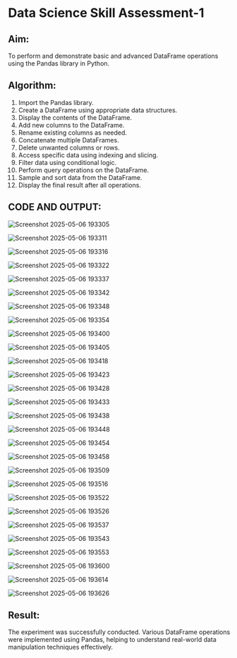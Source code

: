 # Data Science Skill Assessment-1

##  Aim:
To perform and demonstrate basic and advanced DataFrame operations using the Pandas library in Python.


##  Algorithm:

1. Import the Pandas library.
2. Create a DataFrame using appropriate data structures.
3. Display the contents of the DataFrame.
4. Add new columns to the DataFrame.
5. Rename existing columns as needed.
6. Concatenate multiple DataFrames.
7. Delete unwanted columns or rows.
8. Access specific data using indexing and slicing.
9. Filter data using conditional logic.
10. Perform query operations on the DataFrame.
11. Sample and sort data from the DataFrame.
12. Display the final result after all operations.

## CODE AND OUTPUT:
![Screenshot 2025-05-06 193305](https://github.com/user-attachments/assets/8454c649-b358-4a82-be90-2d2a5cf93b23)

![Screenshot 2025-05-06 193311](https://github.com/user-attachments/assets/516ac2f5-6609-44d7-ad66-c688d1f30163)

![Screenshot 2025-05-06 193316](https://github.com/user-attachments/assets/93a1007d-12e1-47df-ae1a-a114d2319906)

![Screenshot 2025-05-06 193322](https://github.com/user-attachments/assets/2b4929d1-f2cd-444e-90ce-9ce11cc41c57)

![Screenshot 2025-05-06 193337](https://github.com/user-attachments/assets/094ebc75-0929-406d-aa11-1781e79b95e7)

![Screenshot 2025-05-06 193342](https://github.com/user-attachments/assets/6d19672d-ba7d-4cf1-80ab-80cbe768981d)

![Screenshot 2025-05-06 193348](https://github.com/user-attachments/assets/76745d19-cf3a-435d-b85b-4c5e51a150cf)

![Screenshot 2025-05-06 193354](https://github.com/user-attachments/assets/1de98dee-c436-4c23-a8a3-4fcf114cef8c)

![Screenshot 2025-05-06 193400](https://github.com/user-attachments/assets/8ba0eecf-146d-4fe3-b198-5015fc611caa)

![Screenshot 2025-05-06 193405](https://github.com/user-attachments/assets/706809a2-482e-44e6-b980-f3a8bd4f5b54)

![Screenshot 2025-05-06 193418](https://github.com/user-attachments/assets/5c33fdde-5d5e-4a49-8804-b1b357535cb5)

![Screenshot 2025-05-06 193423](https://github.com/user-attachments/assets/c3ccc435-27e1-42bc-97a6-acd63c5c239c)

![Screenshot 2025-05-06 193428](https://github.com/user-attachments/assets/9569af72-6048-45a8-b052-a0fb738213fc)

![Screenshot 2025-05-06 193433](https://github.com/user-attachments/assets/6a2207a2-6393-4632-8282-134bb4234c29)

![Screenshot 2025-05-06 193438](https://github.com/user-attachments/assets/d450236a-5e10-46a6-a132-9a0565f1e930)

![Screenshot 2025-05-06 193448](https://github.com/user-attachments/assets/a4b8a320-a478-4b92-811a-e05fac8273b1)

![Screenshot 2025-05-06 193454](https://github.com/user-attachments/assets/dc6abd5c-0880-4128-a5fb-d100c211921e)

![Screenshot 2025-05-06 193458](https://github.com/user-attachments/assets/d306b783-145d-4a17-8f2b-ace3c3e24263)

![Screenshot 2025-05-06 193509](https://github.com/user-attachments/assets/084cea65-abd0-4f5a-9d73-323fad454d49)

![Screenshot 2025-05-06 193516](https://github.com/user-attachments/assets/af4dcafd-f8a1-4e04-81e4-145580028874)

![Screenshot 2025-05-06 193522](https://github.com/user-attachments/assets/98efe483-ef1d-4f4b-b28e-d4fa437eaeb8)

![Screenshot 2025-05-06 193526](https://github.com/user-attachments/assets/b1ed7223-be22-4736-805a-3fe16844f576)

![Screenshot 2025-05-06 193537](https://github.com/user-attachments/assets/c533f73e-a432-45c7-989e-d29df8845d83)

![Screenshot 2025-05-06 193543](https://github.com/user-attachments/assets/91331a21-373b-4dc8-a6cc-c448d2fcece8)

![Screenshot 2025-05-06 193553](https://github.com/user-attachments/assets/faedccab-a086-40d7-b86f-3b91654b2f06)

![Screenshot 2025-05-06 193600](https://github.com/user-attachments/assets/cebf5f07-12d6-462e-87f6-3d2a8cd38674)

![Screenshot 2025-05-06 193614](https://github.com/user-attachments/assets/e84c6aea-ea81-4723-a80f-46b55e8739e5)

![Screenshot 2025-05-06 193626](https://github.com/user-attachments/assets/cab88444-7a70-4e3e-92ac-aa341b77e574)




## Result:
The experiment was successfully conducted. Various DataFrame operations were implemented using Pandas, helping to understand real-world data manipulation techniques effectively.
